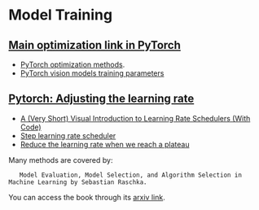 # Model Training

## [Main optimization link in PyTorch](https://docs.pytorch.org/docs/stable/optim.html)
* [PyTorch optimization methods](https://docs.pytorch.org/docs/stable/optim.html#algorithms).
* [PyTorch vision models training parameters](https://github.com/pytorch/vision/tree/main/references/classification)

## [Pytorch: Adjusting the learning rate](https://docs.pytorch.org/docs/stable/optim.html#how-to-adjust-learning-rate)
* [A (Very Short) Visual Introduction to Learning Rate Schedulers (With Code)](https://medium.com/@theom/a-very-short-visual-introduction-to-learning-rate-schedulers-with-code-189eddffdb00)
* [Step learning rate scheduler](https://docs.pytorch.org/docs/stable/generated/torch.optim.lr_scheduler.StepLR.html)
* [Reduce the learning rate when we reach a plateau](https://docs.pytorch.org/docs/stable/generated/torch.optim.lr_scheduler.ReduceLROnPlateau.html) 

Many methods are covered by:
```
   Model Evaluation, Model Selection, and Algorithm Selection in Machine Learning by Sebastian Raschka.
```
You can access the book through its [arxiv link](https://arxiv.org/abs/1811.12808).
